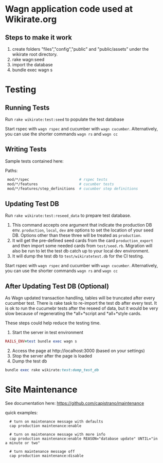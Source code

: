 Wagn application code used at Wikirate.org
=========

Steps to make it work
----

1. create folders "files","config","public" and "public/assets" under the wikirate root directory.
2. rake wagn:seed
3. import the database
4. bundle exec wagn s


Testing
=========

Running Tests
----
Run `rake wikirate:test:seed` to populate the test database

Start rspec with `wagn rspec` and cucumber with `wagn cucumber`.
Alternatively, you can use the shorter commands `wagn rs` and `wagn cc`


Writing Tests
----
Sample tests contained here:

Paths:
```sh
 mod/*/spec                       # rspec tests
 mod/*/features                   # cucumber tests
 mod/*/features/step_definitions  # cucumber step definitions
```

Updating Test DB
----
Run `rake wikirate:test:reseed_data` to prepare test database.
1. This command accepts one argument that indicate the production DB env. `production`, `local`, `dev` are options to set the location of your seed DB. Options other than these three will be treated as `production`.
2. It will get the pre-defined seed cards from the card `production_export` and then import some needed cards from `test/seed.rb`. Migration will also be run to let the test db catch up to your local dev environment.
3. It will dump the test db to `test/wikiratetest.db` for the CI testing.


Start rspec with `wagn rspec` and cucumber with `wagn cucumber`.
Alternatively, you can use the shorter commands `wagn rs` and `wagn cc`

After Updating Test DB (Optional)
----
As Wagn updated transaction handling, tables will be truncated after every cucumber test.
There is rake task to re-import the test db after every test. It is ok to run the cucumebr tests after the reseed of data, but it would be very slow because of regenerating the *all+*script and *all+*style cards.

These steps could help reduce the testing time.
1. Start the server in test environment
```ruby
RAILS_ENV=test bundle exec wagn s
```
2. Access the page at http://localhost:3000 (based on your settings)
3. Stop the server after the page is loaded
4. Dump the test db
```ruby
bundle exec rake wikirate:test:dump_test_db
```

Site Maintenance
================

See documentation here: https://github.com/capistrano/maintenance

quick examples:
```
  # turn on maintenance message with defaults
  cap production maintenance:enable

  # turn on maintenance message with more info
  cap production maintenance:enable REASON="database update" UNTIL="in a minute or two"

  # turn maintenance message off
  cap production maintenance:disable

```
